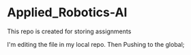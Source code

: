 # Applied_Robotics-AI
This repo is created for storing assignments

I'm editing the file in my local repo. Then Pushing to the global;
